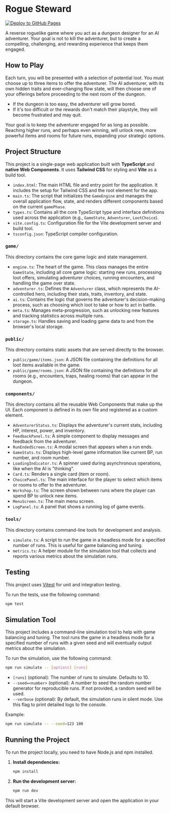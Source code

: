 # Rogue Steward

[![Deploy to GitHub Pages](https://github.com/t0mg/rogue-steward/actions/workflows/deploy.yml/badge.svg)](https://github.com/t0mg/rogue-steward/actions/workflows/deploy.yml)

A reverse roguelike game where you act as a dungeon designer for an AI adventurer. Your goal is not to kill the adventurer, but to create a compelling, challenging, and rewarding experience that keeps them engaged.

## How to Play

Each turn, you will be presented with a selection of potential loot. You must choose up to three items to offer the adventurer. The AI adventurer, with its own hidden traits and ever-changing flow state, will then choose one of your offerings before proceeding to the next room of the dungeon.

- If the dungeon is too easy, the adventurer will grow bored.
- If it's too difficult or the rewards don't match their playstyle, they will become frustrated and may quit.

Your goal is to keep the adventurer engaged for as long as possible. Reaching higher runs, and perhaps even winning, will unlock new, more powerful items and rooms for future runs, expanding your strategic options.

## Project Structure

This project is a single-page web application built with **TypeScript** and **native Web Components**. It uses **Tailwind CSS** for styling and **Vite** as a build tool.

-   `index.html`: The main HTML file and entry point for the application. It includes the setup for Tailwind CSS and the root element for the app.
-   `main.ts`: The script that initializes the `GameEngine` and manages the overall application flow, state, and renders different components based on the current `gamePhase`.
-   `types.ts`: Contains all the core TypeScript type and interface definitions used across the application (e.g., `GameState`, `Adventurer`, `LootChoice`).
-   `vite.config.ts`: Configuration file for the Vite development server and build tool.
-   `tsconfig.json`: TypeScript compiler configuration.

### `game/`

This directory contains the core game logic and state management.

-   `engine.ts`: The heart of the game. This class manages the entire `GameState`, including all core game logic: starting new runs, processing loot offers, simulating adventurer choices, running encounters, and handling the game over state.
-   `adventurer.ts`: Defines the `Adventurer` class, which represents the AI-controlled hero, including their stats, traits, inventory, and state.
-   `ai.ts`: Contains the logic that governs the adventurer's decision-making process, such as choosing which loot to take or how to act in battle.
-   `meta.ts`: Manages meta-progression, such as unlocking new features and tracking statistics across multiple runs.
-   `storage.ts`: Handles saving and loading game data to and from the browser's local storage.

### `public/`

This directory contains static assets that are served directly to the browser.

-   `public/game/items.json`: A JSON file containing the definitions for all loot items available in the game.
-   `public/game/rooms.json`: A JSON file containing the definitions for all rooms (e.g., encounters, traps, healing rooms) that can appear in the dungeon.

### `components/`

This directory contains all the reusable Web Components that make up the UI. Each component is defined in its own file and registered as a custom element.

-   `AdventurerStatus.ts`: Displays the adventurer's current stats, including HP, interest, power, and inventory.
-   `FeedbackPanel.ts`: A simple component to display messages and feedback from the adventurer.
-   `RunEndedScreen.ts`: A modal screen that appears when a run ends.
-   `GameStats.ts`: Displays high-level game information like current BP, run number, and room number.
-   `LoadingIndicator.ts`: A spinner used during asynchronous operations, like when the AI is "thinking".
-   `Card.ts`: Renders a single card (item or room).
-   `ChoicePanel.ts`: The main interface for the player to select which items or rooms to offer to the adventurer.
-   `Workshop.ts`: The screen shown between runs where the player can spend BP to unlock new items.
-   `MenuScreen.ts`: The main menu screen.
-   `LogPanel.ts`: A panel that shows a running log of game events.

### `tools/`

This directory contains command-line tools for development and analysis.

-   `simulate.ts`: A script to run the game in a headless mode for a specified number of runs. This is useful for game balancing and tuning.
-   `metrics.ts`: A helper module for the simulation tool that collects and reports various metrics about the simulation runs.

## Testing

This project uses [Vitest](https://vitest.dev/) for unit and integration testing.

To run the tests, use the following command:

```bash
npm test
```

## Simulation Tool

This project includes a command-line simulation tool to help with game balancing and tuning. The tool runs the game in a headless mode for a specified number of runs with a given seed and will eventually output metrics about the simulation.

To run the simulation, use the following command:

```bash
npm run simulate -- [options] [runs]
```

-   `[runs]` (optional): The number of runs to simulate. Defaults to 10.
-   `--seed=<number>` (optional): A number to seed the random number generator for reproducible runs. If not provided, a random seed will be used.
-   `--verbose` (optional): By default, the simulation runs in silent mode. Use this flag to print detailed logs to the console.

Example:
```bash
npm run simulate -- --seed=123 100
```

## Running the Project

To run the project locally, you need to have Node.js and npm installed.

1.  **Install dependencies:**
    ```bash
    npm install
    ```

2.  **Run the development server:**
    ```bash
    npm run dev
    ```

This will start a Vite development server and open the application in your default browser.